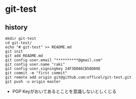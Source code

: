 # git-test

## history

```
mkdir git-test
cd git-test/
echo "# git-test" >> README.md
git init
git add README.md
git config user.email "**********@gmail.com"
git config user.name "raki"
git config user.signingkey 24F3D086CB58D89E
git commit -m "first commit"
git remote add origin git@github.com:officel/git-test.git
git push -u origin master
```

* PGP Keyがおいてあるとことを意識しないとしくじる

